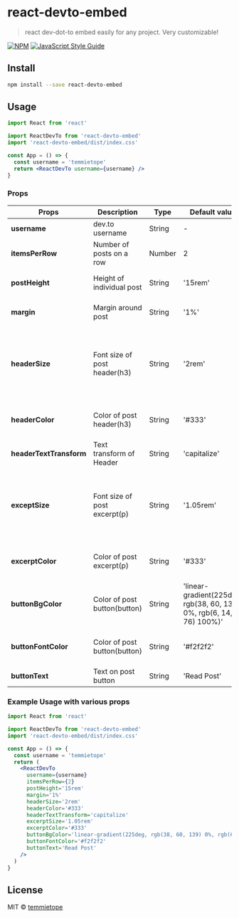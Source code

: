 # react-devto-embed

> react dev-dot-to embed easily for any project. Very customizable!

[![NPM](https://img.shields.io/npm/v/react-devto-embed.svg)](https://www.npmjs.com/package/react-devto-embed) [![JavaScript Style Guide](https://img.shields.io/badge/code_style-standard-brightgreen.svg)](https://standardjs.com)

## Install

```bash
npm install --save react-devto-embed
```

## Usage

```jsx
import React from 'react'

import ReactDevTo from 'react-devto-embed'
import 'react-devto-embed/dist/index.css'

const App = () => {
  const username = 'temmietope'
  return <ReactDevTo username={username} />
}
```

### Props

| Props                   | Description                  | Type   | Default value                                                       | options                                                                                           |
| ----------------------- | ---------------------------- | ------ | ------------------------------------------------------------------- | ------------------------------------------------------------------------------------------------- |
| **username**            | dev.to username              | String | -                                                                   | username on dev.to                                                                                |
| **itemsPerRow**         | Number of posts on a row     | Number | 2                                                                   | 1,2,3,4                                                                                           |
| **postHeight**          | Height of individual post    | String | '15rem'                                                             | Desired height in _px_, _rem_, _vh_ etc                                                           |
| **margin**              | Margin around post           | String | '1%'                                                                | Desired margin in _px_, _rem_, etc                                                                |
| **headerSize**          | Font size of post header(h3) | String | '2rem'                                                              | Desired font-size in _px_, _rem_, etc. Note that at screen size of below 768px, this is neglected |
| **headerColor**         | Color of post header(h3)     | String | '#333'                                                              | Desired color in _rgba_, _hex_, etc.                                                              |
| **headerTextTransform** | Text transform of Header     | String | 'capitalize'                                                        | 'capitalize', 'uppercase', 'lowercase'                                                            |
| **exceptSize**          | Font size of post excerpt(p) | String | '1.05rem'                                                           | Desired font-size in _px_, _rem_, etc. Note that at screen size of below 768px, this is neglected |
| **excerptColor**        | Color of post excerpt(p)    | String | '#333'                                                              | Desired color in _rgba_, _hex_, etc.                                                              |
| **buttonBgColor**       | Color of post button(button) | String | 'linear-gradient(225deg, rgb(38, 60, 139) 0%, rgb(6, 14, 76) 100%)' | Desired color in _rgba_, _hex_, etc.                                                              |
| **buttonFontColor**     | Color of post button(button) | String | '#f2f2f2'                                                           | Desired color in _rgba_, _hex_, etc.                                                              |
| **buttonText**          | Text on post button          | String | 'Read Post'                                                         | Desired text on button                                                                            |

### Example Usage with various props
```jsx
import React from 'react'

import ReactDevTo from 'react-devto-embed'
import 'react-devto-embed/dist/index.css'

const App = () => {
  const username = 'temmietope'
  return (
    <ReactDevTo
      username={username}
      itemsPerRow={2}
      postHeight='15rem'
      margin='1%'
      headerSize='2rem'
      headerColor='#333'
      headerTextTransform='capitalize'
      excerptSize='1.05rem'
      excerptColor='#333'
      buttonBgColor='linear-gradient(225deg, rgb(38, 60, 139) 0%, rgb(6, 14, 76) 100%)'
      buttonFontColor='#f2f2f2'
      buttonText='Read Post'
    />
  )
}
```


## License

MIT © [temmietope](https://github.com/temmietope)
